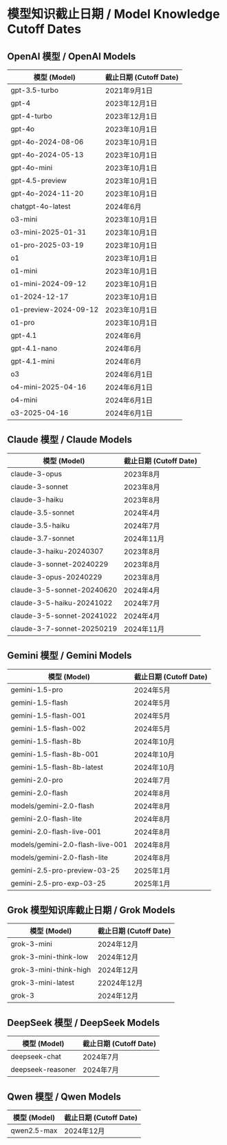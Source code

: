 # 模型知识截止日期 / Model Knowledge Cutoff Dates

## OpenAI 模型 / OpenAI Models
| 模型 (Model) | 截止日期 (Cutoff Date) |
|---|---|
| gpt-3.5-turbo | 2021年9月1日 |
| gpt-4 | 2023年12月1日 |
| gpt-4-turbo | 2023年12月1日 |
| gpt-4o | 2023年10月1日 |
| gpt-4o-2024-08-06 | 2023年10月1日 |
| gpt-4o-2024-05-13 | 2023年10月1日 |
| gpt-4o-mini | 2023年10月1日 |
| gpt-4.5-preview | 2023年10月1日 |
| gpt-4o-2024-11-20 | 2023年10月1日 |
| chatgpt-4o-latest | 2024年6月 |
| o3-mini | 2023年10月1日 |
| o3-mini-2025-01-31 | 2023年10月1日 |
| o1-pro-2025-03-19 | 2023年10月1日 |
| o1 | 2023年10月1日 |
| o1-mini | 2023年10月1日 |
| o1-mini-2024-09-12 | 2023年10月1日 |
| o1-2024-12-17 | 2023年10月1日 |
| o1-preview-2024-09-12 | 2023年10月1日 |
| o1-pro | 2023年10月1日 |
| gpt-4.1 | 2024年6月 |
| gpt-4.1-nano | 2024年6月 |
| gpt-4.1-mini | 2024年6月 |
| o3 | 2024年6月1日 |
| o4-mini-2025-04-16 | 2024年6月1日 |
| o4-mini | 2024年6月1日 |
| o3-2025-04-16 | 2024年6月1日 |

## Claude 模型 / Claude Models
| 模型 (Model) | 截止日期 (Cutoff Date) |
|---|---|
| claude-3-opus | 2023年8月 |
| claude-3-sonnet | 2023年8月 |
| claude-3-haiku | 2023年8月 |
| claude-3.5-sonnet | 2024年4月 |
| claude-3.5-haiku | 2024年7月 |
| claude-3.7-sonnet | 2024年11月 |
| claude-3-haiku-20240307 | 2023年8月 |
| claude-3-sonnet-20240229 | 2023年8月 |
| claude-3-opus-20240229 | 2023年8月 |
| claude-3-5-sonnet-20240620 | 2024年4月 |
| claude-3-5-haiku-20241022 | 2024年7月 |
| claude-3-5-sonnet-20241022 | 2024年4月 |
| claude-3-7-sonnet-20250219 | 2024年11月 |

## Gemini 模型 / Gemini Models
| 模型 (Model) | 截止日期 (Cutoff Date) |
|---|---|
| gemini-1.5-pro | 2024年5月 |
| gemini-1.5-flash | 2024年5月 |
| gemini-1.5-flash-001 | 2024年5月 |
| gemini-1.5-flash-002 | 2024年5月 |
| gemini-1.5-flash-8b | 2024年10月 |
| gemini-1.5-flash-8b-001 | 2024年10月 |
| gemini-1.5-flash-8b-latest | 2024年10月 |
| gemini-2.0-pro | 2024年7月 |
| gemini-2.0-flash | 2024年8月 |
| models/gemini-2.0-flash | 2024年8月 |
| gemini-2.0-flash-lite | 2024年8月 |
| gemini-2.0-flash-live-001 | 2024年8月 |
| models/gemini-2.0-flash-live-001 | 2024年8月 |
| models/gemini-2.0-flash-lite | 2024年8月 |
| gemini-2.5-pro-preview-03-25 | 2025年1月 |
| gemini-2.5-pro-exp-03-25 | 2025年1月 |


## Grok 模型知识库截止日期 / Grok Models
| 模型 (Model) | 截止日期 (Cutoff Date) |
|---|---|
| grok-3-mini | 2024年12月 |
| grok-3-mini-think-low | 2024年12月 |
| grok-3-mini-think-high | 2024年12月 |
| grok-3-mini-latest | 22024年12月 |
| grok-3 | 2024年12月 |

## DeepSeek 模型 / DeepSeek Models
| 模型 (Model) | 截止日期 (Cutoff Date) |
|---|---|
| deepseek-chat | 2024年7月 |
| deepseek-reasoner | 2024年7月 |

## Qwen 模型 / Qwen Models
| 模型 (Model) | 截止日期 (Cutoff Date) |
|---|---|
| qwen2.5-max | 2024年12月 |
